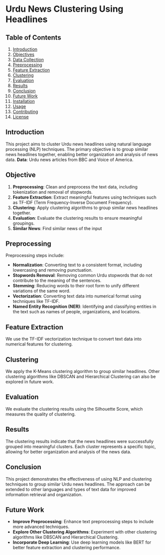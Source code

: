 # Urdu News Clustering Using Headlines

## Table of Contents
1. [Introduction](#introduction)
2. [Objectives](#objectives)
3. [Data Collection](#data-collection)
4. [Preprocessing](#preprocessing)
5. [Feature Extraction](#feature-extraction)
6. [Clustering](#clustering)
7. [Evaluation](#evaluation)
8. [Results](#results)
9. [Conclusion](#conclusion)
10. [Future Work](#future-work)
11. [Installation](#installation)
12. [Usage](#usage)
13. [Contributing](#contributing)
14. [License](#license)

## Introduction
This project aims to cluster Urdu news headlines using natural language processing (NLP) techniques. The primary objective is to group similar news headlines together, enabling better organization and analysis of news data.
**Data**: Urdu news articles from BBC and Voice of America.
## Objective
1. **Preprocessing**: Clean and preprocess the text data, including tokenization and removal of stopwords.
2. **Feature Extraction**: Extract meaningful features using techniques such as TF-IDF (Term Frequency-Inverse Document Frequency).
3. **Clustering**: Apply clustering algorithms to group similar news headlines together.
4. **Evaluation**: Evaluate the clustering results to ensure meaningful groupings.
5. **Similar News**: Find similar news of the input

## Preprocessing
Preprocessing steps include:
- **Normalization**: Converting text to a consistent format, including lowercasing and removing punctuation.
- **Stopwords Removal**: Removing common Urdu stopwords that do not contribute to the meaning of the sentences.
- **Stemming**: Reducing words to their root form to unify different variations of the same word.
- **Vectorization**: Converting text data into numerical format using techniques like TF-IDF.
- **Named Entity Recognition (NER)**: Identifying and classifying entities in the text such as names of people, organizations, and locations.
  
## Feature Extraction
We use the TF-IDF vectorization technique to convert text data into numerical features for clustering.

## Clustering
We apply the K-Means clustering algorithm to group similar headlines. Other clustering algorithms like DBSCAN and Hierarchical Clustering can also be explored in future work.

## Evaluation
We evaluate the clustering results using the Silhouette Score, which measures the quality of clustering.

## Results
The clustering results indicate that the news headlines were successfully grouped into meaningful clusters. Each cluster represents a specific topic, allowing for better organization and analysis of the news data.

## Conclusion
This project demonstrates the effectiveness of using NLP and clustering techniques to group similar Urdu news headlines. The approach can be extended to other languages and types of text data for improved information retrieval and organization.

## Future Work
- **Improve Preprocessing**: Enhance text preprocessing steps to include more advanced techniques.
- **Explore Other Clustering Algorithms**: Experiment with other clustering algorithms like DBSCAN and Hierarchical Clustering.
- **Incorporate Deep Learning**: Use deep learning models like BERT for better feature extraction and clustering performance.

